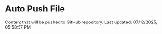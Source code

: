 # Auto Push File

Content that will be pushed to GitHub repository.
Last updated: 07/12/2025, 05:58:57 PM